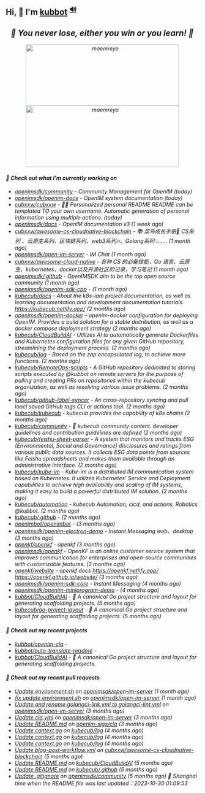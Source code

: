 ## Hi, 👋  I'm <a href="https://github.com/kubbot" target="_blank">kubbot</a> <sup><a href="https://nsddd.top" />🔊</a></sup>

<h2 align="center"><em>🌟 You never lose, either you win or you learn!<em> 💪</h2>

<p align="center">
	<img src="https://github-readme-stats.vercel.app/api?username=kubbot&theme=dracula&show_icons=true" alt="maemreyo" width="400" height="160" />
	<img src="http://github-readme-streak-stats.herokuapp.com?user=kubbot&theme=dracula&hide_border=false" alt="maemreyo" width="400" height="160"/>
</p>

</p>

#### 👷 Check out what I'm currently working on

- [openimsdk/community](https://github.com/openimsdk/community) - Community Management for OpenIM (today)
- [openimsdk/openim-docs](https://github.com/openimsdk/openim-docs) - OpenIM system documentation (today)
- [cubxxw/cubxxw](https://github.com/cubxxw/cubxxw) - 🏄‍♂️ Personalized personal README README can be templated TO your own username. Automatic generation of personal information using multiple actions.    (today)
- [openimsdk/docs](https://github.com/openimsdk/docs) - OpenIM documentation v3 (1 week ago)
- [cubxxw/awesome-cs-cloudnative-blockchain](https://github.com/cubxxw/awesome-cs-cloudnative-blockchain) - 📚 菜鸟成长手册🚀  CS系列 、云原生系列、区块链系列、web3系列🔥、Golang系列💡...... (1 month ago)
- [openimsdk/open-im-server](https://github.com/openimsdk/open-im-server) - IM Chat  (1 month ago)
- [cubxxw/awesome-cloud-native](https://github.com/cubxxw/awesome-cloud-native) - 各种 CS 的必备技能，Go 语言、云原生、kubernetes、docker以及开源社区的记录，学习笔记 (1 month ago)
- [openimsdk/.github](https://github.com/openimsdk/.github) - OpenIMSDK aim to be the top open source community (1 month ago)
- [openimsdk/openim-sdk-cpp](https://github.com/openimsdk/openim-sdk-cpp) -  (1 month ago)
- [kubecub/docs](https://github.com/kubecub/docs) - About the k8s-iam project documentation, as well as learning documentation and development documentation tutorials. https://kubecub.netlify.app/ (2 months ago)
- [openimsdk/openim-docker](https://github.com/openimsdk/openim-docker) - openim-docker configuration for deploying OpenIM. Provides a build solution for a stable distribution, as well as a docker compose deployment strategy (2 months ago)
- [kubecub/CloudBuildAI](https://github.com/kubecub/CloudBuildAI) - Utilizes AI to automatically generate Dockerfiles and Kubernetes configuration files for any given GitHub repository, streamlining the deployment process. (2 months ago)
- [kubecub/log](https://github.com/kubecub/log) - Based on the zap encapsulated log, to achieve more functions.  (2 months ago)
- [kubecub/RemoteOps-scripts](https://github.com/kubecub/RemoteOps-scripts) - A GitHub repository dedicated to storing scripts executed by @kubbot on remote servers for the purpose of pulling and creating PRs on repositories within the kubecub organization, as well as resolving various issue problems. (2 months ago)
- [kubecub/github-label-syncer](https://github.com/kubecub/github-label-syncer) - An cross-repository syncing and pull loacl saved GitHub tags CLI or actions tool. (2 months ago)
- [kubecub/kubecub](https://github.com/kubecub/kubecub) - kubecub provides the capability of k8s chains (2 months ago)
- [kubecub/community](https://github.com/kubecub/community) - 🚀 kubecub community content. developer guidelines and contribution guidelines are defined (2 months ago)
- [kubecub/feishu-sheet-parser](https://github.com/kubecub/feishu-sheet-parser) - A system that monitors and tracks ESG (Environmental, Social and Governance) disclosures and ratings from various public data sources. It collects ESG data points from sources like Feishu spreadsheets and makes them available through an administrative interface. (2 months ago)
- [kubecub/kube-im](https://github.com/kubecub/kube-im) - Kube-im is a distributed IM communication system based on Kubernetes. It utilizes Kubernetes&#39; Service and Deployment capabilities to achieve high availability and scaling of IM systems, making it easy to build a powerful distributed IM solution. (2 months ago)
- [kubecub/automation](https://github.com/kubecub/automation) - kubecub Automation, cicd, and actions, Robotics @kubbot. (2 months ago)
- [kubecub/.github](https://github.com/kubecub/.github) -  (2 months ago)
- [openimbot/openimbot](https://github.com/openimbot/openimbot) -  (3 months ago)
- [openimsdk/openim-electron-demo](https://github.com/openimsdk/openim-electron-demo) - Instant Messaging web、desktop (3 months ago)
- [openkf/openkf](https://github.com/openkf/openkf) - openkf (3 months ago)
- [openimsdk/openkf](https://github.com/openimsdk/openkf) - OpenKF is an online customer service system that improves communication for enterprises and open-source communities with customizable features. (3 months ago)
- [openkf/website](https://github.com/openkf/website) - openkf docs https://openkf.netlify.app/  https://openkf.github.io/website/ (3 months ago)
- [openimsdk/openim-sdk-core](https://github.com/openimsdk/openim-sdk-core) - Instant Messaging (4 months ago)
- [openimsdk/openim-miniprogram-demo](https://github.com/openimsdk/openim-miniprogram-demo) -  (4 months ago)
- [kubbot/CloudBuildAI](https://github.com/kubbot/CloudBuildAI) - 🔮 A canonical Go project structure and layout for generating scaffolding projects. (5 months ago)
- [kubecub/go-project-layout](https://github.com/kubecub/go-project-layout) - 🔮 A canonical Go project structure and layout for generating scaffolding projects.    (5 months ago)

#### 🌱 Check out my recent projects

- [kubbot/openim-cla](https://github.com/kubbot/openim-cla) - 
- [kubbot/auto-translate-readme](https://github.com/kubbot/auto-translate-readme) - 
- [kubbot/CloudBuildAI](https://github.com/kubbot/CloudBuildAI) - 🔮 A canonical Go project structure and layout for generating scaffolding projects.

#### 🔨 Check out my recent pull requests

- [Update environment.sh](https://github.com/openimsdk/open-im-server/pull/1069) on [openimsdk/open-im-server](https://github.com/openimsdk/open-im-server) (1 month ago)
- [fix update environment.sh](https://github.com/openimsdk/open-im-server/pull/1068) on [openimsdk/open-im-server](https://github.com/openimsdk/open-im-server) (1 month ago)
- [Update and rename golangci-link.yml to golangci-lint.yml](https://github.com/openimsdk/open-im-server/pull/637) on [openimsdk/open-im-server](https://github.com/openimsdk/open-im-server) (3 months ago)
- [Update cla.yml](https://github.com/openimsdk/open-im-server/pull/634) on [openimsdk/open-im-server](https://github.com/openimsdk/open-im-server) (3 months ago)
- [Update README.md](https://github.com/openim-sigs/cla/pull/6) on [openim-sigs/cla](https://github.com/openim-sigs/cla) (3 months ago)
- [Update context.go](https://github.com/kubecub/log/pull/14) on [kubecub/log](https://github.com/kubecub/log) (4 months ago)
- [Update context.go](https://github.com/kubecub/log/pull/8) on [kubecub/log](https://github.com/kubecub/log) (4 months ago)
- [Update context.go](https://github.com/kubecub/log/pull/7) on [kubecub/log](https://github.com/kubecub/log) (4 months ago)
- [Update blog-post-workflow.yml](https://github.com/cubxxw/awesome-cs-cloudnative-blockchain/pull/25) on [cubxxw/awesome-cs-cloudnative-blockchain](https://github.com/cubxxw/awesome-cs-cloudnative-blockchain) (5 months ago)
- [Update README.md](https://github.com/kubecub/CloudBuildAI/pull/16) on [kubecub/CloudBuildAI](https://github.com/kubecub/CloudBuildAI) (5 months ago)
- [Update README.md](https://github.com/kubecub/.github/pull/1) on [kubecub/.github](https://github.com/kubecub/.github) (5 months ago)
- [Update .gitignore](https://github.com/openimsdk/community/pull/21) on [openimsdk/community](https://github.com/openimsdk/community) (5 months ago)
 🚀 Shanghai time when the README file was last updated：2023-10-30 01:09:53
